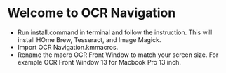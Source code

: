 # Welcome to OCR Navigation
* Run install.command in terminal and follow the instruction.
This will install HOme Brew, Tesseract, and Image Magick.
* Import OCR Navigation.kmmacros.
* Rename the macro OCR Front Window to match your screen size.
For example OCR Front Window 13 for Macbook Pro 13 inch.
